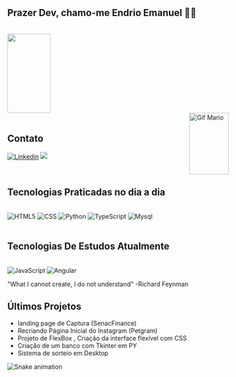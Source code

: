 ## Prazer Dev, chamo-me Endrio Emanuel 👨‍💻

<div align="left">
</br>
  <img height="180em" width="44%" src="https://streak-stats.demolab.com/?user=Dryzin&theme=dark"/>
  <br/>
  <img align="right" src="https://i.picasion.com/pic92/7c2c0ac7ba12796002fd4ca823ebb6da.gif" width="90" height="140" border="0" alt="Gif Mario" />
  <!--<img height="180em" width="37%" src="https://github-readme-stats.vercel.app/api/top-langs/?username=Dryzin&layout=compact&langs_count=7&theme=dark"/>-->
</div>
</br>

## Contato


[![Linkedin](https://img.shields.io/badge/LinkedIn-0077B5?style=for-the-badge&logo=linkedin&logoColor=white)](https://www.linkedin.com/in/endrio-emanuel-201175228/)
<a href = "mailto:endrioemanuel11@gmail.com"><img src="https://img.shields.io/badge/-Gmail-%23333?style=for-the-badge&logo=gmail&logoColor=white" target="_blank"></a>

<br>

## Tecnologias Praticadas no dia a dia

<div style='display: inline_block'><br/>
    <img aligh='center' alt='HTML5' src='https://img.shields.io/badge/HTML5-E34F26?style=for-the-badge&logo=html5&logoColor=white'/>
    <img aligh='center' alt='CSS' src='https://img.shields.io/badge/CSS-239120?&style=for-the-badge&logo=css3&logoColor=white'/>
    <img aligh='center' alt='Python' src='https://img.shields.io/badge/Python-3776AB?style=for-the-badge&logo=python&logoColor=white'/>
    <img aligh='center' alt='TypeScript' src='https://img.shields.io/badge/TypeScript-007ACC?style=for-the-badge&logo=typescript&logoColor=white'/>
    <img aligh='center' alt='Mysql' src='https://img.shields.io/badge/MySQL-00000F?style=for-the-badge&logo=mysql&logoColor=white'/>
</div>

<br/>

## Tecnologias De Estudos Atualmente

<div style='display: inline_block'><br/>
    <img aligh='center' alt='JavaScript' src='https://img.shields.io/badge/JavaScript-F7DF1E?style=for-the-badge&logo=javascript&logoColor=black'/>
    <img aligh='center' alt='Angular' src='https://img.shields.io/badge/Angular-DD0031?style=for-the-badge&logo=angular&logoColor=white'/>
</div>


"What I cannot create, I do not understand" -Richard Feynman

## Últimos Projetos

- landing page de Captura (SenacFinance)
- Recriando Página Inicial do Instagram (Petgram)
- Projeto de FlexBox , Criação da interface flexível com CSS
- Criação de um banco com Tkinter em PY
- Sistema de sorteio em Desktop

![Snake animation](https://github.com/Dryzin/Dryzin/blob/output/github-contribution-grid-snake.svg)
